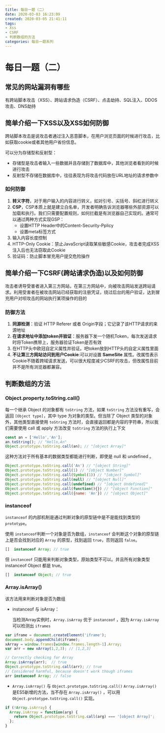 ```yaml
---
title: 每日一题（二）
date: 2020-03-03 16:23:09
created: 2020-03-05 21:41:11
tags: 
- Xss
- CSRF
- 判断数组的方法
categories: 每日一题系列
---
```


# 每日一题（二）

## 常见的网站漏洞有哪些

有跨站脚本攻击（XSS）、跨站请求伪造（CSRF）、点击劫持、SQL注入、DDOS攻击、DNS劫持



## 简单介绍一下XSS以及XSS如何防御

跨站脚本攻击是说攻击者通过注入恶意脚本，在用户浏览页面的时候进行攻击，比如获取cookie或者其他用户省份信息。

可以分为存储型和反射型：

+ 存储型是攻击者输入一些数据并且存储到了数据库中，其他浏览者看到的时候进行攻击
+ 反射型不存储在数据库中，往往表现为将攻击代码放在URL地址的请求参数中

### 如何防御

1. **转义字符**，对于用户输入的内容进行转义，如对引号、尖括号、斜杠进行转义
2. **CSP**，CSP本质上就是建立白名单，开发者明确告诉浏览器哪些外部资源可以加载和执行。我们只需要配置规则，如何拦截是有浏览器自己实现的。通常可以通过两种方式实现GSP：
   + 设置HTTP Header中的Content-Security-Pplicy
   + 设置meta标签方式
3. 输入内容长度控制
4. HTTP-Only Cookie：禁止JavaScript读取某些敏感Cookie，攻击者完成XSS注入后也无法窃取此Cookie
5. 验证码：防止脚本冒充用户提交危险操作



## 简单介绍一下CSRF(跨站请求伪造)以及如何防御

攻击者诱导受害者进入第三方网站，在第三方网站中，向被攻击网站发送跨站请求。利用受害者在被攻击网站已经获取的注册凭证，绕过后台的用户验证，达到冒充用户对呗攻击的网站执行某项操作的目的

### 防御方法

1. **同源检测**：验证 HTTP Referer 或者 Origin字段；它记录了该HTTP请求的来源地址
2. **在请求地址中添加token并验证**：服务器下发一个随机Token，每次发送请求时将Token携带上，服务器验证Token是否有效
3. 在HTTP头中欧冠自定义属性并验证。吧token放到HTTP头的自定义属性里面
4. **不让第三方网站访问到用户Cookie**:可以对设置 **SameSite** 属性。改属性表示Cookie不随着跨域请求发送，可以很大程度减少CSRF的攻击，但改属性目前并不是所有浏览器都兼容。



## 判断数组的方法

### Object.property.toString.call()

每一个继承 Object 的对象都有 `toString` 方法，如果 `toString` 方法没有重写，会返回 `[Object type]`，其中 type 为对象的类型。但当除了 Object 类型的对象外，其他类型直接使用 `toString` 方法时，会直接返回都是内容的字符串，所以我们需要使用 call 或 apply 方法改变 `toString` 方法的执行上下文

```javascript
const an = ['Hello','An'];
an.toString(); // "Hello,An"
Object.prototype.toString.call(an); // "[object Array]"
```

这种方法对于所有基本的数据类型都能进行判断，即使是 null 和 undefined 。

```javascript
Object.prototype.toString.call('An') // "[object String]"
Object.prototype.toString.call(1) // "[object Number]"
Object.prototype.toString.call(Symbol(1)) // "[object Symbol]"
Object.prototype.toString.call(null) // "[object Null]"
Object.prototype.toString.call(undefined) // "[object Undefined]"
Object.prototype.toString.call(function(){}) // "[object Function]"
Object.prototype.toString.call({name: 'An'}) // "[object Object]"
```

### instanceof

`instanceof` 的内部机制是通过判断对象的原型链中是不是能找到类型的 `prototype`。

使用 `instanceof`判断一个对象是否为数组，`instanceof` 会判断这个对象的原型链上是否会找到对应的 `Array` 的原型，找到返回 `true`，否则返回 `false`。

```js
[]  instanceof Array; // true
```

但 `instanceof` 只能用来判断对象类型，原始类型不可以。并且所有对象类型 instanceof Object 都是 true。

```js
[]  instanceof Object; // true
```

### Array.isArray()

该方法用来判断对象是否为数组

+ instanceof 与 isArray：

  当检测Array实例时，`Array.isArray` 优于 `instanceof` ，因为 `Array.isArray` 可以检测出 `iframes`

```js
var iframe = document.createElement('iframe');
document.body.appendChild(iframe);
xArray = window.frames[window.frames.length-1].Array;
var arr = new xArray(1,2,3); // [1,2,3]

// Correctly checking for Array
Array.isArray(arr);  // true
Object.prototype.toString.call(arr); // true
// Considered harmful, because doesn't work though iframes
arr instanceof Array; // false
```

+ `Array.isArray()` 与 `Object.prototype.toString.call()`
  `Array.isArray()`是ES5新增的方法，当不存在 `Array.isArray()` ，可以用 `Object.prototype.toString.call()` 实现。

```js
if (!Array.isArray) {
  Array.isArray = function(arg) {
    return Object.prototype.toString.call(arg) === '[object Array]';
  };
}
```


